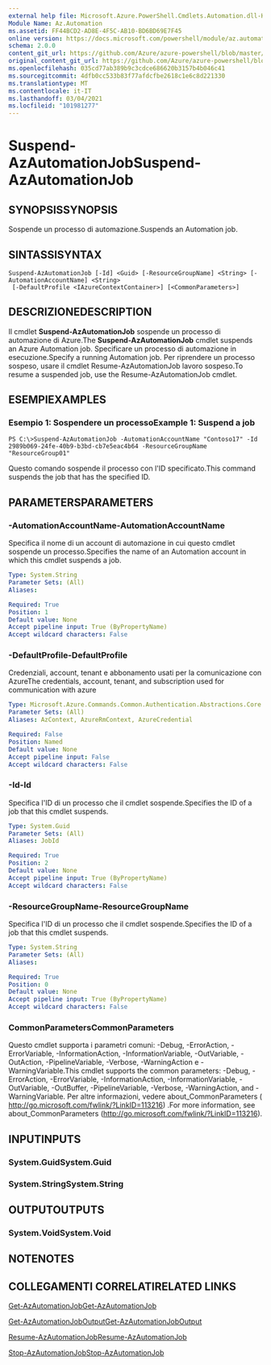 ```yaml
---
external help file: Microsoft.Azure.PowerShell.Cmdlets.Automation.dll-Help.xml
Module Name: Az.Automation
ms.assetid: FF44BCD2-AD8E-4F5C-AB10-BD6BD69E7F45
online version: https://docs.microsoft.com/powershell/module/az.automation/suspend-azautomationjob
schema: 2.0.0
content_git_url: https://github.com/Azure/azure-powershell/blob/master/src/Automation/Automation/help/Suspend-AzAutomationJob.md
original_content_git_url: https://github.com/Azure/azure-powershell/blob/master/src/Automation/Automation/help/Suspend-AzAutomationJob.md
ms.openlocfilehash: 035cd77ab389b9c3cdce686620b3157b4b046c41
ms.sourcegitcommit: 4dfb0cc533b83f77afdcfbe2618c1e6c8d221330
ms.translationtype: MT
ms.contentlocale: it-IT
ms.lasthandoff: 03/04/2021
ms.locfileid: "101981277"
---
```

# <span data-ttu-id="dca54-101">Suspend-AzAutomationJob</span><span class="sxs-lookup"><span data-stu-id="dca54-101">Suspend-AzAutomationJob</span></span>

## <span data-ttu-id="dca54-102">SYNOPSIS</span><span class="sxs-lookup"><span data-stu-id="dca54-102">SYNOPSIS</span></span>
<span data-ttu-id="dca54-103">Sospende un processo di automazione.</span><span class="sxs-lookup"><span data-stu-id="dca54-103">Suspends an Automation job.</span></span>

## <span data-ttu-id="dca54-104">SINTASSI</span><span class="sxs-lookup"><span data-stu-id="dca54-104">SYNTAX</span></span>

```
Suspend-AzAutomationJob [-Id] <Guid> [-ResourceGroupName] <String> [-AutomationAccountName] <String>
 [-DefaultProfile <IAzureContextContainer>] [<CommonParameters>]
```

## <span data-ttu-id="dca54-105">DESCRIZIONE</span><span class="sxs-lookup"><span data-stu-id="dca54-105">DESCRIPTION</span></span>
<span data-ttu-id="dca54-106">Il cmdlet **Suspend-AzAutomationJob** sospende un processo di automazione di Azure.</span><span class="sxs-lookup"><span data-stu-id="dca54-106">The **Suspend-AzAutomationJob** cmdlet suspends an Azure Automation job.</span></span>
<span data-ttu-id="dca54-107">Specificare un processo di automazione in esecuzione.</span><span class="sxs-lookup"><span data-stu-id="dca54-107">Specify a running Automation job.</span></span>
<span data-ttu-id="dca54-108">Per riprendere un processo sospeso, usare il cmdlet Resume-AzAutomationJob lavoro sospeso.</span><span class="sxs-lookup"><span data-stu-id="dca54-108">To resume a suspended job, use the Resume-AzAutomationJob cmdlet.</span></span>

## <span data-ttu-id="dca54-109">ESEMPI</span><span class="sxs-lookup"><span data-stu-id="dca54-109">EXAMPLES</span></span>

### <span data-ttu-id="dca54-110">Esempio 1: Sospendere un processo</span><span class="sxs-lookup"><span data-stu-id="dca54-110">Example 1: Suspend a job</span></span>
```
PS C:\>Suspend-AzAutomationJob -AutomationAccountName "Contoso17" -Id 2989b069-24fe-40b9-b3bd-cb7e5eac4b64 -ResourceGroupName "ResourceGroup01"
```

<span data-ttu-id="dca54-111">Questo comando sospende il processo con l'ID specificato.</span><span class="sxs-lookup"><span data-stu-id="dca54-111">This command suspends the job that has the specified ID.</span></span>

## <span data-ttu-id="dca54-112">PARAMETERS</span><span class="sxs-lookup"><span data-stu-id="dca54-112">PARAMETERS</span></span>

### <span data-ttu-id="dca54-113">-AutomationAccountName</span><span class="sxs-lookup"><span data-stu-id="dca54-113">-AutomationAccountName</span></span>
<span data-ttu-id="dca54-114">Specifica il nome di un account di automazione in cui questo cmdlet sospende un processo.</span><span class="sxs-lookup"><span data-stu-id="dca54-114">Specifies the name of an Automation account in which this cmdlet suspends a job.</span></span>

```yaml
Type: System.String
Parameter Sets: (All)
Aliases:

Required: True
Position: 1
Default value: None
Accept pipeline input: True (ByPropertyName)
Accept wildcard characters: False
```

### <span data-ttu-id="dca54-115">-DefaultProfile</span><span class="sxs-lookup"><span data-stu-id="dca54-115">-DefaultProfile</span></span>
<span data-ttu-id="dca54-116">Credenziali, account, tenant e abbonamento usati per la comunicazione con Azure</span><span class="sxs-lookup"><span data-stu-id="dca54-116">The credentials, account, tenant, and subscription used for communication with azure</span></span>

```yaml
Type: Microsoft.Azure.Commands.Common.Authentication.Abstractions.Core.IAzureContextContainer
Parameter Sets: (All)
Aliases: AzContext, AzureRmContext, AzureCredential

Required: False
Position: Named
Default value: None
Accept pipeline input: False
Accept wildcard characters: False
```

### <span data-ttu-id="dca54-117">-Id</span><span class="sxs-lookup"><span data-stu-id="dca54-117">-Id</span></span>
<span data-ttu-id="dca54-118">Specifica l'ID di un processo che il cmdlet sospende.</span><span class="sxs-lookup"><span data-stu-id="dca54-118">Specifies the ID of a job that this cmdlet suspends.</span></span>

```yaml
Type: System.Guid
Parameter Sets: (All)
Aliases: JobId

Required: True
Position: 2
Default value: None
Accept pipeline input: True (ByPropertyName)
Accept wildcard characters: False
```

### <span data-ttu-id="dca54-119">-ResourceGroupName</span><span class="sxs-lookup"><span data-stu-id="dca54-119">-ResourceGroupName</span></span>
<span data-ttu-id="dca54-120">Specifica l'ID di un processo che il cmdlet sospende.</span><span class="sxs-lookup"><span data-stu-id="dca54-120">Specifies the ID of a job that this cmdlet suspends.</span></span>

```yaml
Type: System.String
Parameter Sets: (All)
Aliases:

Required: True
Position: 0
Default value: None
Accept pipeline input: True (ByPropertyName)
Accept wildcard characters: False
```

### <span data-ttu-id="dca54-121">CommonParameters</span><span class="sxs-lookup"><span data-stu-id="dca54-121">CommonParameters</span></span>
<span data-ttu-id="dca54-122">Questo cmdlet supporta i parametri comuni: -Debug, -ErrorAction, -ErrorVariable, -InformationAction, -InformationVariable, -OutVariable, -OutAction, -PipelineVariable, -Verbose, -WarningAction e -WarningVariable.</span><span class="sxs-lookup"><span data-stu-id="dca54-122">This cmdlet supports the common parameters: -Debug, -ErrorAction, -ErrorVariable, -InformationAction, -InformationVariable, -OutVariable, -OutBuffer, -PipelineVariable, -Verbose, -WarningAction, and -WarningVariable.</span></span> <span data-ttu-id="dca54-123">Per altre informazioni, vedere about_CommonParameters ( http://go.microsoft.com/fwlink/?LinkID=113216) .</span><span class="sxs-lookup"><span data-stu-id="dca54-123">For more information, see about_CommonParameters (http://go.microsoft.com/fwlink/?LinkID=113216).</span></span>

## <span data-ttu-id="dca54-124">INPUT</span><span class="sxs-lookup"><span data-stu-id="dca54-124">INPUTS</span></span>

### <span data-ttu-id="dca54-125">System.Guid</span><span class="sxs-lookup"><span data-stu-id="dca54-125">System.Guid</span></span>

### <span data-ttu-id="dca54-126">System.String</span><span class="sxs-lookup"><span data-stu-id="dca54-126">System.String</span></span>

## <span data-ttu-id="dca54-127">OUTPUT</span><span class="sxs-lookup"><span data-stu-id="dca54-127">OUTPUTS</span></span>

### <span data-ttu-id="dca54-128">System.Void</span><span class="sxs-lookup"><span data-stu-id="dca54-128">System.Void</span></span>

## <span data-ttu-id="dca54-129">NOTE</span><span class="sxs-lookup"><span data-stu-id="dca54-129">NOTES</span></span>

## <span data-ttu-id="dca54-130">COLLEGAMENTI CORRELATI</span><span class="sxs-lookup"><span data-stu-id="dca54-130">RELATED LINKS</span></span>

[<span data-ttu-id="dca54-131">Get-AzAutomationJob</span><span class="sxs-lookup"><span data-stu-id="dca54-131">Get-AzAutomationJob</span></span>](./Get-AzAutomationJob.md)

[<span data-ttu-id="dca54-132">Get-AzAutomationJobOutput</span><span class="sxs-lookup"><span data-stu-id="dca54-132">Get-AzAutomationJobOutput</span></span>](./Get-AzAutomationJobOutput.md)

[<span data-ttu-id="dca54-133">Resume-AzAutomationJob</span><span class="sxs-lookup"><span data-stu-id="dca54-133">Resume-AzAutomationJob</span></span>](./Resume-AzAutomationJob.md)

[<span data-ttu-id="dca54-134">Stop-AzAutomationJob</span><span class="sxs-lookup"><span data-stu-id="dca54-134">Stop-AzAutomationJob</span></span>](./Stop-AzAutomationJob.md)


